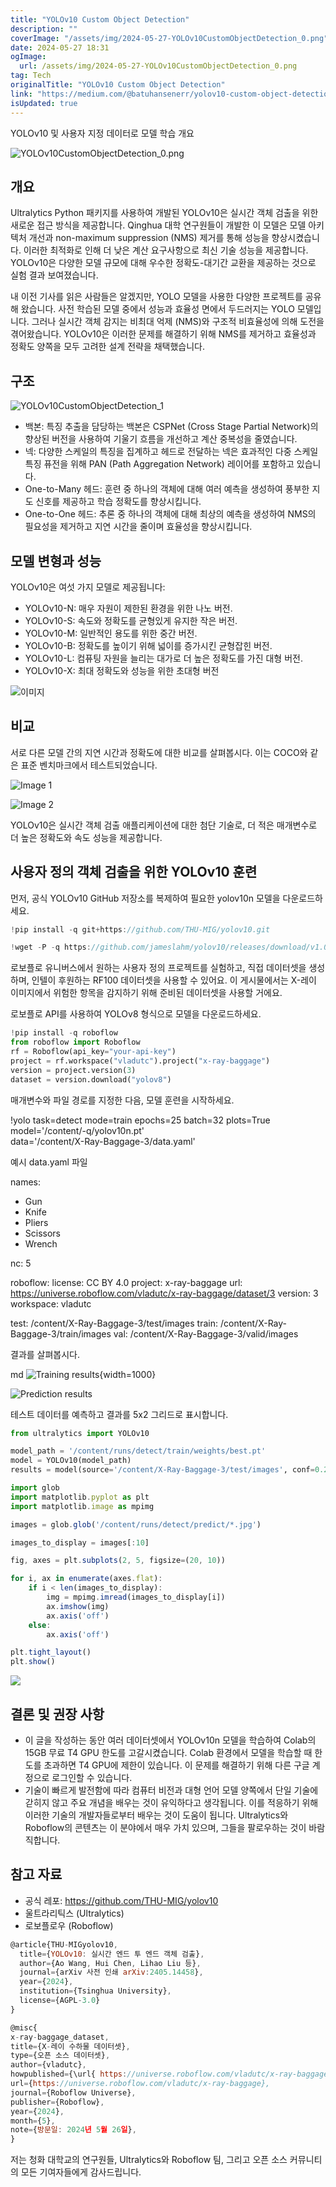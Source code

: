 ```yaml
---
title: "YOLOv10 Custom Object Detection"
description: ""
coverImage: "/assets/img/2024-05-27-YOLOv10CustomObjectDetection_0.png"
date: 2024-05-27 18:31
ogImage: 
  url: /assets/img/2024-05-27-YOLOv10CustomObjectDetection_0.png
tag: Tech
originalTitle: "YOLOv10 Custom Object Detection"
link: "https://medium.com/@batuhansenerr/yolov10-custom-object-detection-bd7298ddbfd3"
isUpdated: true
---
```





YOLOv10 및 사용자 지정 데이터로 모델 학습 개요

![YOLOv10CustomObjectDetection_0.png](/assets/img/2024-05-27-YOLOv10CustomObjectDetection_0.png)

## 개요

Ultralytics Python 패키지를 사용하여 개발된 YOLOv10은 실시간 객체 검출을 위한 새로운 접근 방식을 제공합니다. Qinghua 대학 연구원들이 개발한 이 모델은 모델 아키텍처 개선과 non-maximum suppression (NMS) 제거를 통해 성능을 향상시켰습니다. 이러한 최적화로 인해 더 낮은 계산 요구사항으로 최신 기술 성능을 제공합니다. YOLOv10은 다양한 모델 규모에 대해 우수한 정확도-대기간 교환을 제공하는 것으로 실험 결과 보여졌습니다.

<div class="content-ad"></div>

내 이전 기사를 읽은 사람들은 알겠지만, YOLO 모델을 사용한 다양한 프로젝트를 공유해 왔습니다. 사전 학습된 모델 중에서 성능과 효율성 면에서 두드러지는 YOLO 모델입니다. 그러나 실시간 객체 감지는 비최대 억제 (NMS)와 구조적 비효율성에 의해 도전을 겪어왔습니다. YOLOv10은 이러한 문제를 해결하기 위해 NMS를 제거하고 효율성과 정확도 양쪽을 모두 고려한 설계 전략을 채택했습니다.

## 구조

![YOLOv10CustomObjectDetection_1](/assets/img/2024-05-27-YOLOv10CustomObjectDetection_1.png)

- 백본: 특징 추출을 담당하는 백본은 CSPNet (Cross Stage Partial Network)의 향상된 버전을 사용하여 기울기 흐름을 개선하고 계산 중복성을 줄였습니다.
- 넥: 다양한 스케일의 특징을 집계하고 헤드로 전달하는 넥은 효과적인 다중 스케일 특징 퓨전을 위해 PAN (Path Aggregation Network) 레이어를 포함하고 있습니다.
- One-to-Many 헤드: 훈련 중 하나의 객체에 대해 여러 예측을 생성하여 풍부한 지도 신호를 제공하고 학습 정확도를 향상시킵니다.
- One-to-One 헤드: 추론 중 하나의 객체에 대해 최상의 예측을 생성하여 NMS의 필요성을 제거하고 지연 시간을 줄이며 효율성을 향상시킵니다.

<div class="content-ad"></div>

## 모델 변형과 성능

YOLOv10은 여섯 가지 모델로 제공됩니다:

- YOLOv10-N: 매우 자원이 제한된 환경을 위한 나노 버전.
- YOLOv10-S: 속도와 정확도를 균형있게 유지한 작은 버전.
- YOLOv10-M: 일반적인 용도를 위한 중간 버전.
- YOLOv10-B: 정확도를 높이기 위해 넓이를 증가시킨 균형잡힌 버전.
- YOLOv10-L: 컴퓨팅 자원을 늘리는 대가로 더 높은 정확도를 가진 대형 버전.
- YOLOv10-X: 최대 정확도와 성능을 위한 초대형 버전

![이미지](/assets/img/2024-05-27-YOLOv10CustomObjectDetection_2.png)

<div class="content-ad"></div>

## 비교

서로 다른 모델 간의 지연 시간과 정확도에 대한 비교를 살펴봅시다. 이는 COCO와 같은 표준 벤치마크에서 테스트되었습니다.

![Image 1](/assets/img/2024-05-27-YOLOv10CustomObjectDetection_3.png)

![Image 2](/assets/img/2024-05-27-YOLOv10CustomObjectDetection_4.png)

<div class="content-ad"></div>

YOLOv10은 실시간 객체 검출 애플리케이션에 대한 첨단 기술로, 더 적은 매개변수로 더 높은 정확도와 속도 성능을 제공합니다.

## 사용자 정의 객체 검출을 위한 YOLOv10 훈련

먼저, 공식 YOLOv10 GitHub 저장소를 복제하여 필요한 yolov10n 모델을 다운로드하세요.

```js
!pip install -q git+https://github.com/THU-MIG/yolov10.git

!wget -P -q https://github.com/jameslahm/yolov10/releases/download/v1.0/yolov10n.pt
```

<div class="content-ad"></div>

로보플로 유니버스에서 원하는 사용자 정의 프로젝트를 실험하고, 직접 데이터셋을 생성하며, 인텔이 후원하는 RF100 데이터셋을 사용할 수 있어요. 이 게시물에서는 X-레이 이미지에서 위험한 항목을 감지하기 위해 준비된 데이터셋을 사용할 거에요.

로보플로 API를 사용하여 YOLOv8 형식으로 모델을 다운로드하세요.

```python
!pip install -q roboflow
from roboflow import Roboflow
rf = Roboflow(api_key="your-api-key")
project = rf.workspace("vladutc").project("x-ray-baggage")
version = project.version(3)
dataset = version.download("yolov8")
```

매개변수와 파일 경로를 지정한 다음, 모델 훈련을 시작하세요.

<div class="content-ad"></div>


!yolo task=detect mode=train epochs=25 batch=32 plots=True \
model='/content/-q/yolov10n.pt' \
data='/content/X-Ray-Baggage-3/data.yaml'


예시 data.yaml 파일


names:
- Gun
- Knife
- Pliers
- Scissors
- Wrench

nc: 5

roboflow:
  license: CC BY 4.0
  project: x-ray-baggage
  url: https://universe.roboflow.com/vladutc/x-ray-baggage/dataset/3
  version: 3
  workspace: vladutc

test: /content/X-Ray-Baggage-3/test/images
train: /content/X-Ray-Baggage-3/train/images
val: /content/X-Ray-Baggage-3/valid/images


결과를 살펴봅시다.
 

<div class="content-ad"></div>

md
![Training results](/content/runs/detect/train/results.png){width=1000}

![Prediction results](/assets/img/2024-05-27-YOLOv10CustomObjectDetection_5.png)

테스트 데이터를 예측하고 결과를 5x2 그리드로 표시합니다.

```python
from ultralytics import YOLOv10

model_path = '/content/runs/detect/train/weights/best.pt'
model = YOLOv10(model_path)
results = model(source='/content/X-Ray-Baggage-3/test/images', conf=0.25, save=True)
```


<div class="content-ad"></div>

```js
import glob
import matplotlib.pyplot as plt
import matplotlib.image as mpimg

images = glob.glob('/content/runs/detect/predict/*.jpg')

images_to_display = images[:10]

fig, axes = plt.subplots(2, 5, figsize=(20, 10))

for i, ax in enumerate(axes.flat):
    if i < len(images_to_display):
        img = mpimg.imread(images_to_display[i])
        ax.imshow(img)
        ax.axis('off')  
    else:
        ax.axis('off')  

plt.tight_layout()
plt.show()
```

<img src="/assets/img/2024-05-27-YOLOv10CustomObjectDetection_6.png" />

## 결론 및 권장 사항

- 이 글을 작성하는 동안 여러 데이터셋에서 YOLOv10n 모델을 학습하여 Colab의 15GB 무료 T4 GPU 한도를 고갈시켰습니다. Colab 환경에서 모델을 학습할 때 한도를 초과하면 T4 GPU에 제한이 있습니다. 이 문제를 해결하기 위해 다른 구글 계정으로 로그인할 수 있습니다.
- 기술이 빠르게 발전함에 따라 컴퓨터 비전과 대형 언어 모델 양쪽에서 단일 기술에 갇히지 않고 주요 개념을 배우는 것이 유익하다고 생각됩니다. 이를 적응하기 위해 이러한 기술의 개발자들로부터 배우는 것이 도움이 됩니다. Ultralytics와 Roboflow의 콘텐츠는 이 분야에서 매우 가치 있으며, 그들을 팔로우하는 것이 바람직합니다.


<div class="content-ad"></div>

## 참고 자료

- 공식 레포: https://github.com/THU-MIG/yolov10
- 울트라리틱스 (Ultralytics)
- 로보플로우 (Roboflow)

```js
@article{THU-MIGyolov10,
  title={YOLOv10: 실시간 엔드 투 엔드 객체 검출},
  author={Ao Wang, Hui Chen, Lihao Liu 등},
  journal={arXiv 사전 인쇄 arXiv:2405.14458},
  year={2024},
  institution={Tsinghua University},
  license={AGPL-3.0}
}
```

```js
@misc{
x-ray-baggage_dataset,
title={X-레이 수하물 데이터셋},
type={오픈 소스 데이터셋},
author={vladutc},
howpublished={\url{ https://universe.roboflow.com/vladutc/x-ray-baggage }},
url={https://universe.roboflow.com/vladutc/x-ray-baggage},
journal={Roboflow Universe},
publisher={Roboflow},
year={2024},
month={5},
note={방문일: 2024년 5월 26일},
}
```

<div class="content-ad"></div>

저는 청화 대학교의 연구원들, Ultralytics와 Roboflow 팀, 그리고 오픈 소스 커뮤니티의 모든 기여자들에게 감사드립니다.
